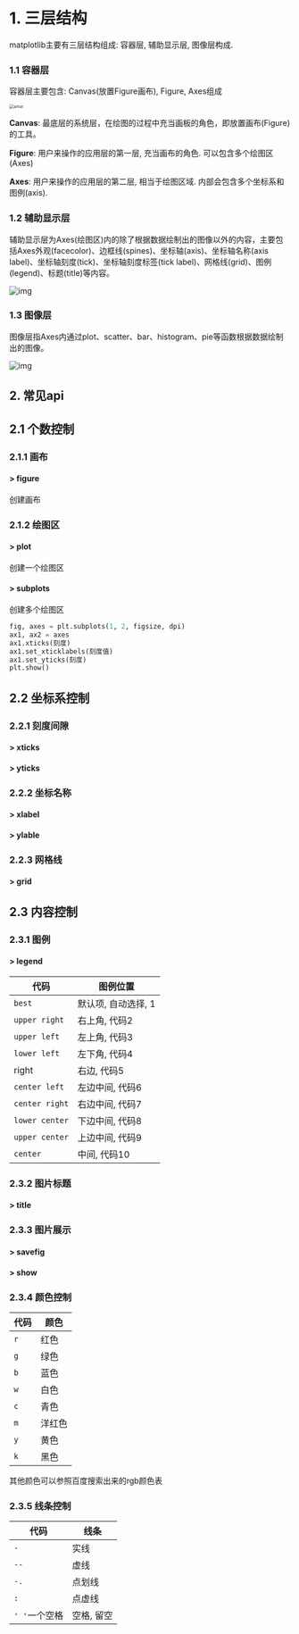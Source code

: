 # 1. 三层结构

matplotlib主要有三层结构组成: 容器层, 辅助显示层, 图像层构成.

### 1.1 容器层

容器层主要包含: Canvas(放置Figure画布), Figure, Axes组成

<img src=".image/01-%E5%9F%BA%E6%9C%AC%E5%8A%9F%E8%83%BD/artist.png" alt="artist" style="zoom:50%;" />

**Canvas**: 最底层的系统层，在绘图的过程中充当画板的角色，即放置画布(Figure)的工具。

**Figure**: 用户来操作的应用层的第一层, 充当画布的角色. 可以包含多个绘图区(Axes)

**Axes**: 用户来操作的应用层的第二层, 相当于绘图区域. 内部会包含多个坐标系和图例(axis).

### 1.2 辅助显示层

辅助显示层为Axes(绘图区)内的除了根据数据绘制出的图像以外的内容，主要包括Axes外观(facecolor)、边框线(spines)、坐标轴(axis)、坐标轴名称(axis label)、坐标轴刻度(tick)、坐标轴刻度标签(tick label)、网格线(grid)、图例(legend)、标题(title)等内容。

![img](.image/01-%E5%9F%BA%E6%9C%AC%E5%8A%9F%E8%83%BD/%E8%BE%85%E5%8A%A9%E6%98%BE%E7%A4%BA%E5%B1%82.jpeg)

### 1.3 图像层

图像层指Axes内通过plot、scatter、bar、histogram、pie等函数根据数据绘制出的图像。

![img](.image/01-%E5%9F%BA%E6%9C%AC%E5%8A%9F%E8%83%BD/%E5%9B%BE%E5%83%8F%E5%B1%82.jpeg)

## 2. 常见api

## 2.1 个数控制

### 2.1.1 画布

#### > figure

创建画布

### 2.1.2 绘图区

#### > plot

创建一个绘图区

#### > subplots

创建多个绘图区

```python
fig, axes = plt.subplots(1, 2, figsize, dpi)
ax1, ax2 = axes
ax1.xticks(刻度)
ax1.set_xticklabels(刻度值)
ax1.set_yticks(刻度)
plt.show()
```

## 2.2 坐标系控制

### 2.2.1 刻度间隙

#### > xticks

#### > yticks

### 2.2.2 坐标名称

#### > xlabel

#### > ylable

### 2.2.3 网格线

#### > grid

## 2.3 内容控制

### 2.3.1 图例

#### > legend

| 代码           | 图例位置            |
| -------------- | ------------------- |
| `best`         | 默认项, 自动选择, 1 |
| `upper right`  | 右上角, 代码2       |
| `upper left`   | 左上角, 代码3       |
| `lower left`   | 左下角, 代码4       |
| right          | 右边, 代码5         |
| `center left`  | 左边中间, 代码6     |
| `center right` | 右边中间, 代码7     |
| `lower center` | 下边中间, 代码8     |
| `upper center` | 上边中间, 代码9     |
| `center`       | 中间, 代码10        |



### 2.3.2 图片标题

#### > title

### 2.3.3 图片展示

#### > savefig

#### > show

### 2.3.4 颜色控制

| 代码 | 颜色   |
| ---- | ------ |
| `r`  | 红色   |
| `g`  | 绿色   |
| `b`  | 蓝色   |
| `w`  | 白色   |
| `c`  | 青色   |
| `m`  | 洋红色 |
| `y`  | 黄色   |
| `k`  | 黑色   |

其他颜色可以参照百度搜索出来的rgb颜色表

### 2.3.5 线条控制

| 代码          | 线条       |
| ------------- | ---------- |
| `-`           | 实线       |
| `--`          | 虚线       |
| `-.`          | 点划线     |
| `:`           | 点虚线     |
| `' '`一个空格 | 空格, 留空 |



